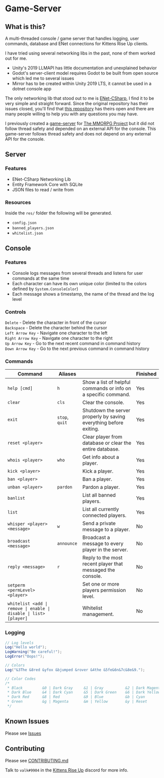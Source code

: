 # Game-Server

## What is this?
A multi-threaded console / game server that handles logging, user commands, database and ENet connections for Kittens Rise Up clients.

I have tried using several networking libs in the past, none of them worked out for me.
- Unity's 2019 LLMAPI has little documentation and unexplained behavior
- Godot's server-client model requires Godot to be built from open source which led me to several issues
- Mirror has to be created within Unity 2019 LTS, it cannot be used in a dotnet console app

The only networking lib that stood out to me is [ENet-CSharp](https://github.com/nxrighthere/ENet-CSharp), I find it to be very simple and straight forward. Since the original repository has their issues closed, you'll find that [this repository](https://github.com/SoftwareGuy/ENet-CSharp) has theirs open and there are many people willing to help you with any questions you may have.

I previously created a [game-server](https://github.com/The-MMORPG-Project/game-server) for [The MMORPG Project](https://github.com/The-MMORPG-Project/website) but it did not follow thread safety and depended on an external API for the console. This game-server follows thread safety and does not depend on any external API for the console.

## Server
### Features
- ENet-CSharp Networking Lib
- Entity Framework Core with SQLite
- JSON files to read / write from

### Resources
Inside the `res/` folder the following will be generated.
- `config.json`
- `banned_players.json`
- `whitelist.json`

## Console
### Features
- Console logs messages from several threads and listens for user commands at the same time
- Each character can have its own unique color (limited to the colors defined by `System.ConsoleColor`)
- Each message shows a timestamp, the name of the thread and the log level

### Controls
`Delete` - Delete the character in front of the cursor  
`Backspace` - Delete the character behind the cursor  
`Left Arrow Key` - Navigate one character to the left  
`Right Arrow Key` - Navigate one character to the right  
`Up Arrow Key` - Go to the next recent command in command history  
`Down Arrow Key` - Go to the next previous command in command history  

### Commands
| Command                             | Aliases     |                                                                        | Finished |
|-------------------------------------|-----------------|--------------------------------------------------------------------|----------|
| `help [cmd]`                        | `h`             | Show a list of helpful commands or info on a specific command.     | Yes      |
| `clear`                             | `cls`           | Clear the console.                                                 | Yes      |
| `exit`                              | `stop`, `quit`  | Shutdown the server properly by saving everything before exiting.  | Yes      |
| `reset <player>`                    |                 | Clear player from database or clear the entire database.           | Yes      |
| `whois <player>`                    | `who`           | Get info about a player.                                           | Yes      |
| `kick <player>`                     |                 | Kick a player.                                                     | Yes      |
| `ban <player>`                      |                 | Ban a player.                                                      | Yes      |
| `unban <player>`                    | `pardon`        | Pardon a player.                                                   | Yes      |
| `banlist`                           |                 | List all banned players.                                           | Yes      |
| `list`                              |                 | List all currently connected players.                              | Yes      |
| `whisper <player> <message>`        | `w`             | Send a private message to a player.                                | No       |
| `broadcast <message>`               | `announce`      | Broadcast a message to every player in the server.                 | No       |
| `reply <message>`                   | `r`             | Reply to the most recent player that messaged the console.         | No       |
| `setperm <permLevel> <player>`      |                 | Set one or more players permission level.                          | No       |
| `whitelist <add \| remove \| enable \| disable \| list> [player]` |             | Whitelist management.                    | No       |

### Logging
```cs
// Log levels
Log("Hello world");
LogWarning("Be careful!");
LogError("Oops!");

// Colors
Log("&3The &8red &yfox &bjumped &rover &4the &5fe&6n&7c&8e&9.");

// Color Codes
/*
 * Black         &0 | Dark Gray     &1 | Gray          &2 | Dark Magenta  &3
 * Dark Blue     &4 | Dark Cyan     &5 | Dark Green    &6 | Dark Yellow   &7
 * Dark Red      &8 | Red           &9 | Blue          &b | Cyan          &c
 * Green         &g | Magenta       &m | Yellow        &y | Reset         &r
 */
```

## Known Issues
Please see [Issues](https://github.com/Kittens-Rise-Up/server/issues)

## Contributing
Please see [CONTRIBUTING.md](https://github.com/Kittens-Rise-Up/server/blob/main/CONTRIBUTING.md)

Talk to `valk#9904` in the [Kittens Rise Up](https://discord.gg/cDNf8ja) discord for more info.
